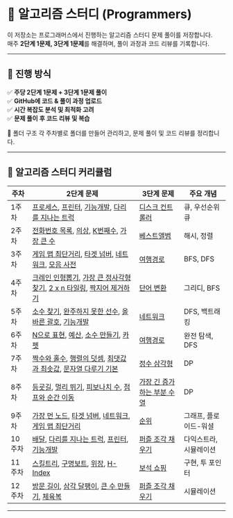 # 🚀 알고리즘 스터디 (Programmers)
이 저장소는 프로그래머스에서 진행하는 알고리즘 스터디 문제 풀이를 저장합니다.  
매주 **2단계 1문제, 3단계 1문제**를 해결하며, 풀이 과정과 코드 리뷰를 기록합니다.

---

## 📌 진행 방식
✅ **주당 2단계 1문제 + 3단계 1문제 풀이**  
✅ **GitHub에 코드 & 풀이 과정 업로드**  
✅ **시간 복잡도 분석 및 최적화 고려**  
✅ **문제 풀이 후 코드 리뷰 및 복습**  

📂 폴더 구조
각 주차별로 폴더를 만들어 관리하고, 문제 풀이 및 코드 리뷰를 정리합니다.

---

## 📌 알고리즘 스터디 커리큘럼

| 주차 | 2단계 문제 | 3단계 문제 | 주요 개념 |
|------|------------|------------|-----------|
| 1주차 | [프로세스](https://school.programmers.co.kr/learn/courses/30/lessons/42587), [프린터](https://school.programmers.co.kr/learn/courses/30/lessons/42588), [기능개발](https://school.programmers.co.kr/learn/courses/30/lessons/42586), [다리를 지나는 트럭](https://school.programmers.co.kr/learn/courses/30/lessons/42583) | [디스크 컨트롤러](https://school.programmers.co.kr/learn/courses/30/lessons/42627) | 큐, 우선순위 큐 |
| 2주차 | [전화번호 목록](https://school.programmers.co.kr/learn/courses/30/lessons/42577), [의상](https://school.programmers.co.kr/learn/courses/30/lessons/42578), [K번째수](https://school.programmers.co.kr/learn/courses/30/lessons/42748), [가장 큰 수](https://school.programmers.co.kr/learn/courses/30/lessons/42746) | [베스트앨범](https://school.programmers.co.kr/learn/courses/30/lessons/42579) | 해시, 정렬 |
| 3주차 | [게임 맵 최단거리](https://school.programmers.co.kr/learn/courses/30/lessons/1844), [타겟 넘버](https://school.programmers.co.kr/learn/courses/30/lessons/43165), [네트워크](https://school.programmers.co.kr/learn/courses/30/lessons/43162), [모음 사전](https://school.programmers.co.kr/learn/courses/30/lessons/84512) | [여행경로](https://school.programmers.co.kr/learn/courses/30/lessons/43164) | BFS, DFS |
| 4주차 | [크레인 인형뽑기](https://school.programmers.co.kr/learn/courses/30/lessons/64061), [가장 큰 정사각형 찾기](https://school.programmers.co.kr/learn/courses/30/lessons/12905), [2 x n 타일링](https://school.programmers.co.kr/learn/courses/30/lessons/12900), [짝지어 제거하기](https://school.programmers.co.kr/learn/courses/30/lessons/12973) | [단어 변환](https://school.programmers.co.kr/learn/courses/30/lessons/43163) | 그리디, BFS |
| 5주차 | [소수 찾기](https://school.programmers.co.kr/learn/courses/30/lessons/42839), [완주하지 못한 선수](https://school.programmers.co.kr/learn/courses/30/lessons/42576), [올바른 괄호](https://school.programmers.co.kr/learn/courses/30/lessons/12909), [기능개발](https://school.programmers.co.kr/learn/courses/30/lessons/42586) | [네트워크](https://school.programmers.co.kr/learn/courses/30/lessons/43162) | DFS, 백트래킹 |
| 6주차 | [N으로 표현](https://school.programmers.co.kr/learn/courses/30/lessons/42895), [예산](https://school.programmers.co.kr/learn/courses/30/lessons/12982), [소수 만들기](https://school.programmers.co.kr/learn/courses/30/lessons/12977), [카펫](https://school.programmers.co.kr/learn/courses/30/lessons/42842) | [여행경로](https://school.programmers.co.kr/learn/courses/30/lessons/43164) | 완전 탐색, DFS |
| 7주차 | [짝수와 홀수](https://school.programmers.co.kr/learn/courses/30/lessons/12937), [행렬의 덧셈](https://school.programmers.co.kr/learn/courses/30/lessons/12950), [최댓값과 최솟값](https://school.programmers.co.kr/learn/courses/30/lessons/12939), [문자열 다루기 기본](https://school.programmers.co.kr/learn/courses/30/lessons/12918) | [정수 삼각형](https://school.programmers.co.kr/learn/courses/30/lessons/43105) | DP |
| 8주차 | [등굣길](https://school.programmers.co.kr/learn/courses/30/lessons/42898), [멀리 뛰기](https://school.programmers.co.kr/learn/courses/30/lessons/12914), [피보나치 수](https://school.programmers.co.kr/learn/courses/30/lessons/12945), [점프와 순간 이동](https://school.programmers.co.kr/learn/courses/30/lessons/12980) | [가장 긴 증가하는 부분 수열](https://school.programmers.co.kr/learn/courses/30/lessons/42897) | DP |
| 9주차 | [가장 먼 노드](https://school.programmers.co.kr/learn/courses/30/lessons/49189), [타겟 넘버](https://school.programmers.co.kr/learn/courses/30/lessons/43165), [네트워크](https://school.programmers.co.kr/learn/courses/30/lessons/43162), [게임 맵 최단거리](https://school.programmers.co.kr/learn/courses/30/lessons/1844) | [순위](https://school.programmers.co.kr/learn/courses/30/lessons/49191) | 그래프, 플로이드-워셜 |
| 10주차 | [배달](https://school.programmers.co.kr/learn/courses/30/lessons/12978), [다리를 지나는 트럭](https://school.programmers.co.kr/learn/courses/30/lessons/42583), [프린터](https://school.programmers.co.kr/learn/courses/30/lessons/42588), [기능개발](https://school.programmers.co.kr/learn/courses/30/lessons/42586) | [퍼즐 조각 채우기](https://school.programmers.co.kr/learn/courses/30/lessons/84021) | 다익스트라, 시뮬레이션 |
| 11주차 | [스킬트리](https://school.programmers.co.kr/learn/courses/30/lessons/49993), [구명보트](https://school.programmers.co.kr/learn/courses/30/lessons/42885), [위장](https://school.programmers.co.kr/learn/courses/30/lessons/42578), [H-Index](https://school.programmers.co.kr/learn/courses/30/lessons/42747) | [보석 쇼핑](https://school.programmers.co.kr/learn/courses/30/lessons/67258) | 구현, 투 포인터 |
| 12주차 | [방문 길이](https://school.programmers.co.kr/learn/courses/30/lessons/49994), [삼각 달팽이](https://school.programmers.co.kr/learn/courses/30/lessons/68645), [큰 수 만들기](https://school.programmers.co.kr/learn/courses/30/lessons/42883), [체육복](https://school.programmers.co.kr/learn/courses/30/lessons/42862) | [퍼즐 조각 채우기](https://school.programmers.co.kr/learn/courses/30/lessons/84021) | 시뮬레이션 |




---
